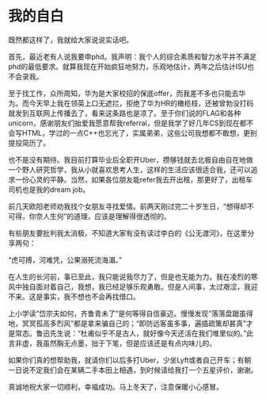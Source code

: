 # 我的自白

<!--more-->

既然都这样了，我就给大家说说实话吧。


首先，最近老有人说我要申phd。我声明：我个人的综合素质和智力水平并不满足phd的最低要求。就算我现在开始疯狂地努力，乐观地估计，两年之后估计ISU也不会录我。


至于找工作，众所周知，华为是大家校招的保底offer，而我差不多也只能去华为。而今天早上我在领英上口无遮拦，拒绝了华为HR的橄榄枝，还被曾勃没打码就发到互联网上传播去了，看来这条路也是凉了。至于你们说的FLAG和各种unicorn，感谢朋友们抬爱我愿意帮我referral，但是我学了好几年CS到现在都不会写HTML，学过的一点C++也忘光了，实属弟弟，这些公司我想都不敢想，更别提投简历了。


也不是没有期待。我目前打算毕业后全职开Uber，攒够钱就去北极自由自在地做一个野人研究哲学，我从小就喜欢思考人生，这样的生活应该很适合我，还可以追求一份心灵的平静。当然，如果各位朋友能refer我去开出租，那更好了，出租车司机也是我的dream job。


前几天欧阳老师劝我找个女朋友寻找爱情。前两天刚过完二十岁生日，“想得却不可得，你奈人生何”的道理，应该是理解得很透彻的。


有些朋友要批判我太消极，不知道大家有没有读过李白的《公无渡河》，在这里分享两句：


“虎可搏，河难凭，公果溺死流海湄。” 


在人生的长河前，事已至此，我只能说我尽力了，但是也无能为力。我在凌烈的寒风中独自面对着自己，我想，我已经足够乐观勇敢。但是人间事，太过艰涩，我迎不来。这是事实，我不想也不会再找借口。


上小学读“岱宗夫如何，齐鲁青未了”是何等得自信豪迈。慢慢发现“落落盘踞虽得地，冥冥孤高多烈风”都是拿来骗自己的；“即防远客虽多事，遍插疏篱却甚真”才是常态。鲁迅先生说：“杜甫似乎不是古人，就好像今天还活在我们堆里似的。”此言非虚，我虽然胸无点墨，拙于下笔，但是应该还是有点内味儿的。


如果你们真的想帮助我，就请你们以后多打Uber，少坐Lyft或者自己开车；有朝一日说不定我们会在某辆二手本田上相遇，到时候请给我打一个五星评价，谢谢。


真诚地祝大家一切顺利，幸福成功。马上冬天了，注意保暖小心感冒。

